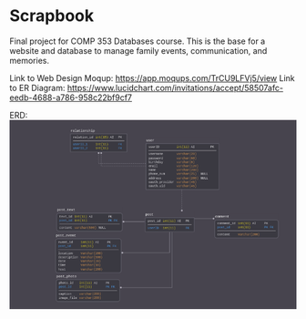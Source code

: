 # Scrapbook
Final project for COMP 353 Databases course. This is the base for a website and database to manage family events, communication, and memories.

Link to Web Design Moqup: https://app.moqups.com/TrCU9LFVj5/view
Link to ER Diagram: https://www.lucidchart.com/invitations/accept/58507afc-eedb-4688-a786-958c22bf9cf7

ERD: <br>
![Alt text](er-diagram_20-APR-2019.png)
